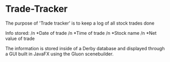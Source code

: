 # Trade-Tracker
The purpose of 'Trade tracker' is to keep a log of all stock trades done

Info stored:
  /n *Date of trade
  /n *Time of trade
  /n *Stock name
  /n *Net value of trade
  
The information is stored inside of a Derby database and displayed through a GUI built in JavaFX using the Gluon scenebuilder.
